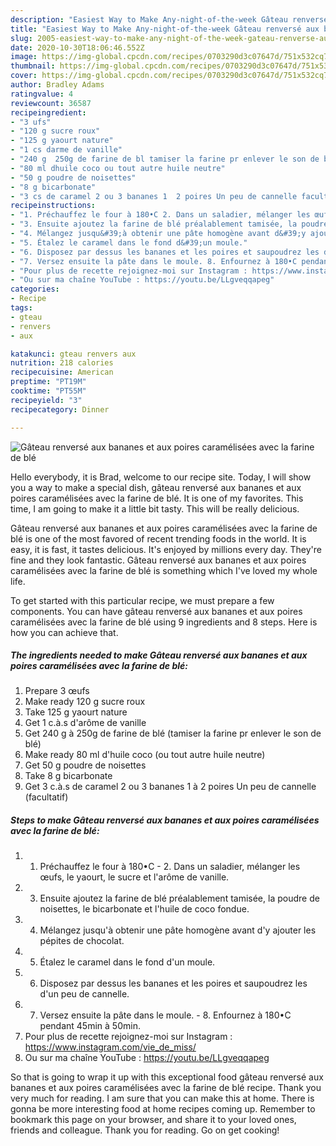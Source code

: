 ```yaml
---
description: "Easiest Way to Make Any-night-of-the-week Gâteau renversé aux bananes et aux poires caramélisées avec la farine de blé"
title: "Easiest Way to Make Any-night-of-the-week Gâteau renversé aux bananes et aux poires caramélisées avec la farine de blé"
slug: 2005-easiest-way-to-make-any-night-of-the-week-gateau-renverse-aux-bananes-et-aux-poires-caramelisees-avec-la-farine-de-ble
date: 2020-10-30T18:06:46.552Z
image: https://img-global.cpcdn.com/recipes/0703290d3c07647d/751x532cq70/gateau-renverse-aux-bananes-et-aux-poires-caramelisees-avec-la-farine-de-ble-photo-principale-de-la-recette.jpg
thumbnail: https://img-global.cpcdn.com/recipes/0703290d3c07647d/751x532cq70/gateau-renverse-aux-bananes-et-aux-poires-caramelisees-avec-la-farine-de-ble-photo-principale-de-la-recette.jpg
cover: https://img-global.cpcdn.com/recipes/0703290d3c07647d/751x532cq70/gateau-renverse-aux-bananes-et-aux-poires-caramelisees-avec-la-farine-de-ble-photo-principale-de-la-recette.jpg
author: Bradley Adams
ratingvalue: 4
reviewcount: 36587
recipeingredient:
- "3 ufs"
- "120 g sucre roux"
- "125 g yaourt nature"
- "1 cs darme de vanille"
- "240 g  250g de farine de bl tamiser la farine pr enlever le son de bl"
- "80 ml dhuile coco ou tout autre huile neutre"
- "50 g poudre de noisettes"
- "8 g bicarbonate"
- "3 cs de caramel 2 ou 3 bananes 1  2 poires Un peu de cannelle facultatif"
recipeinstructions:
- "1. Préchauffez le four à 180•C 2. Dans un saladier, mélanger les œufs, le yaourt, le sucre et l&#39;arôme de vanille."
- "3. Ensuite ajoutez la farine de blé préalablement tamisée, la poudre de noisettes, le bicarbonate et l&#39;huile de coco fondue."
- "4. Mélangez jusqu&#39;à obtenir une pâte homogène avant d&#39;y ajouter les pépites de chocolat."
- "5. Étalez le caramel dans le fond d&#39;un moule."
- "6. Disposez par dessus les bananes et les poires et saupoudrez les d&#39;un peu de cannelle."
- "7. Versez ensuite la pâte dans le moule. 8. Enfournez à 180•C pendant 45min à 50min."
- "Pour plus de recette rejoignez-moi sur Instagram : https://www.instagram.com/vie_de_miss/"
- "Ou sur ma chaîne YouTube : https://youtu.be/LLgveqqapeg"
categories:
- Recipe
tags:
- gteau
- renvers
- aux

katakunci: gteau renvers aux 
nutrition: 218 calories
recipecuisine: American
preptime: "PT19M"
cooktime: "PT55M"
recipeyield: "3"
recipecategory: Dinner

---
```



![Gâteau renversé aux bananes et aux poires caramélisées avec la farine de blé](https://img-global.cpcdn.com/recipes/0703290d3c07647d/751x532cq70/gateau-renverse-aux-bananes-et-aux-poires-caramelisees-avec-la-farine-de-ble-photo-principale-de-la-recette.jpg)

Hello everybody, it is Brad, welcome to our recipe site. Today, I will show you a way to make a special dish, gâteau renversé aux bananes et aux poires caramélisées avec la farine de blé. It is one of my favorites. This time, I am going to make it a little bit tasty. This will be really delicious.

Gâteau renversé aux bananes et aux poires caramélisées avec la farine de blé is one of the most favored of recent trending foods in the world. It is easy, it is fast, it tastes delicious. It's enjoyed by millions every day. They're fine and they look fantastic. Gâteau renversé aux bananes et aux poires caramélisées avec la farine de blé is something which I've loved my whole life.




To get started with this particular recipe, we must prepare a few components. You can have gâteau renversé aux bananes et aux poires caramélisées avec la farine de blé using 9 ingredients and 8 steps. Here is how you can achieve that.

<!--inarticleads1-->

##### The ingredients needed to make Gâteau renversé aux bananes et aux poires caramélisées avec la farine de blé:

1. Prepare 3 œufs
1. Make ready 120 g sucre roux
1. Take 125 g yaourt nature
1. Get 1 c.à.s d&#39;arôme de vanille
1. Get 240 g à 250g de farine de blé (tamiser la farine pr enlever le son de blé)
1. Make ready 80 ml d&#39;huile coco (ou tout autre huile neutre)
1. Get 50 g poudre de noisettes
1. Take 8 g bicarbonate
1. Get 3 c.à.s de caramel 2 ou 3 bananes 1 à 2 poires Un peu de cannelle (facultatif)




<!--inarticleads2-->

##### Steps to make Gâteau renversé aux bananes et aux poires caramélisées avec la farine de blé:

1. 1. Préchauffez le four à 180•C - 2. Dans un saladier, mélanger les œufs, le yaourt, le sucre et l&#39;arôme de vanille.
1. 3. Ensuite ajoutez la farine de blé préalablement tamisée, la poudre de noisettes, le bicarbonate et l&#39;huile de coco fondue.
1. 4. Mélangez jusqu&#39;à obtenir une pâte homogène avant d&#39;y ajouter les pépites de chocolat.
1. 5. Étalez le caramel dans le fond d&#39;un moule.
1. 6. Disposez par dessus les bananes et les poires et saupoudrez les d&#39;un peu de cannelle.
1. 7. Versez ensuite la pâte dans le moule. - 8. Enfournez à 180•C pendant 45min à 50min.
1. Pour plus de recette rejoignez-moi sur Instagram : https://www.instagram.com/vie_de_miss/
1. Ou sur ma chaîne YouTube : https://youtu.be/LLgveqqapeg




So that is going to wrap it up with this exceptional food gâteau renversé aux bananes et aux poires caramélisées avec la farine de blé recipe. Thank you very much for reading. I am sure that you can make this at home. There is gonna be more interesting food at home recipes coming up. Remember to bookmark this page on your browser, and share it to your loved ones, friends and colleague. Thank you for reading. Go on get cooking!
